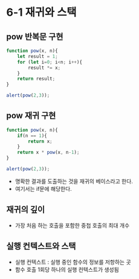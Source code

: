 # 6-1 재귀와 스택
## pow 반복문 구현
```javascript
function pow(x, n){
    let result = 1;
    for (let i=0; i<n; i++){
        result *= x;
    }
    return result;
}

alert(pow(2,3));
```
## pow 재귀 구현
```javascript
function pow(x, n){
    if(n == 1){
        return x;
    }
    return x * pow(x, n-1);
}

alert(pow(2,3));
```
- 명확한 결과를 도출하는 것을 재귀의 베이스라고 한다.
- 여기서는 if문에 해당한다.

## 재귀의 깊이
- 가장 처음 하는 호출을 포함한 중첩 호출의 최대 개수

## 실행 컨텍스트와 스택
- 실행 컨텍스트 : 실행 중인 함수의 정보를 저항하는 곳
- 함수 호출 1회당 하나의 실행 컨텍스트가 생성됨

